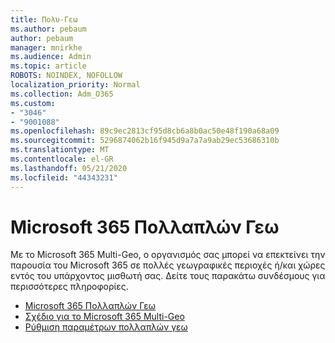 ```yaml
---
title: Πολυ-Γεω
ms.author: pebaum
author: pebaum
manager: mnirkhe
ms.audience: Admin
ms.topic: article
ROBOTS: NOINDEX, NOFOLLOW
localization_priority: Normal
ms.collection: Adm_O365
ms.custom:
- "3046"
- "9001088"
ms.openlocfilehash: 89c9ec2813cf95d8cb6a8b0ac50e48f190a68a09
ms.sourcegitcommit: 5296874062b16f945d9a7a7a9ab29ec53686310b
ms.translationtype: MT
ms.contentlocale: el-GR
ms.lasthandoff: 05/21/2020
ms.locfileid: "44343231"
---
```

# <a name="microsoft-365-multi-geo"></a>Microsoft 365 Πολλαπλών Γεω

Με το Microsoft 365 Multi-Geo, ο οργανισμός σας μπορεί να επεκτείνει την παρουσία του Microsoft 365 σε πολλές γεωγραφικές περιοχές ή/και χώρες εντός του υπάρχοντος μισθωτή σας. Δείτε τους παρακάτω συνδέσμους για περισσότερες πληροφορίες.

- [Microsoft 365 Πολλαπλών Γεω](https://docs.microsoft.com/office365/enterprise/office-365-multi-geo)
- [Σχέδιο για το Microsoft 365 Multi-Geo](https://docs.microsoft.com/office365/enterprise/plan-for-multi-geo)
- [Ρύθμιση παραμέτρων πολλαπλών γεω](https://docs.microsoft.com/office365/enterprise/multi-geo-tenant-configuration)
